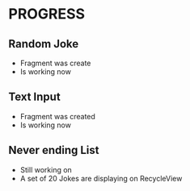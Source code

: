# PROGRESS



## Random Joke
- Fragment was create
- Is working now

## Text Input
- Fragment was created
- Is working now

## Never ending List
- Still working on
- A set of 20 Jokes are displaying on RecycleView 